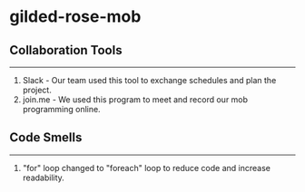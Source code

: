 # gilded-rose-mob

## Collaboration Tools
------------
1. Slack - Our team used this tool to exchange schedules and plan the project.
2. join.me - We used this program to meet and record our mob programming online.

## Code Smells
------------
1. "for" loop changed to "foreach" loop to reduce code and increase readability.